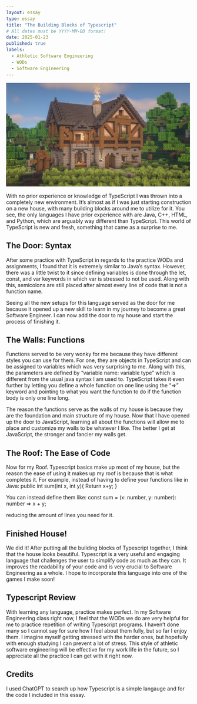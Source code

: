```yaml
---
layout: essay
type: essay
title: "The Building Blocks of Typescript"
# All dates must be YYYY-MM-DD format!
date: 2025-01-23
published: true
labels:
  - Athletic Software Engineering
  - WODs
  - Software Engineering
---
```


<img width="500px" class="rounded float-start pe-4" src="../img/maxresdefault.jpg">

With no prior experience or knowledge of TypeScript I was thrown into a completely new environment. It’s almost as if I was just starting construction on a new house, with many building blocks around me to utilize for it. You see, the only languages I have prior experience with are Java, C++, HTML, and Python, which are arguably way different than TypeScript. This world of TypeScript is new and fresh, something that came as a surprise to me. 

## The Door: Syntax

After some practice with TypeScript in regards to the practice WODs and assignments, I found that it is extremely similar to Java’s syntax. However, there was a little twist to it since defining variables is done through the let, const, and var keywords in which var is stressed to not be used. Along with this, semicolons are still placed after almost every line of code that is not a function name. 

Seeing all the new setups for this language served as the door for me because it opened up a new skill to learn in my journey to become a great Software Engineer. I can now add the door to my house and start the process of finishing it. 

## The Walls: Functions

Functions served to be very wonky for me because they have different styles you can use for them. For one, they are objects in TypeScript and can be assigned to variables which was very surprising to me. Along with this, the parameters are defined by “variable name: variable type” which is different from the usual java syntax I am used to. TypeScript takes it even further by letting you define a whole function on one line using the “=>” keyword and pointing to what you want the function to do if the function body is only one line long.

The reason the functions serve as the walls of my house is because they are the foundation and main structure of my house. Now that I have opened up the door to JavaScript, learning all about the functions will allow me to place and customize my walls to be whatever I like. The better I get at JavaScript, the stronger and fancier my walls get. 

## The Roof: The Ease of Code

Now for my Roof. Typescript basics make up most of my house, but the reason the ease of using it makes up my roof is because that is what completes it. For example, instead of having to define your functions like in Java:
public int sum(int x, int y){
	Return x+y;
}

You can instead define them like:
	const sum = (x: number, y: number): number => x + y;

reducing the amount of lines you need for it.

## Finished House!

We did it! After putting all the building blocks of Typescript together, I think that the house looks beautiful. Typescript is a very useful and engaging language that challenges the user to simplify code as much as they can. It improves the readability of your code and is very crucial to Software Engineering as a whole. I hope to incorporate this language into one of the games I make soon!

## Typescript Review

With learning any language, practice makes perfect. In my Software Engineering class right now, I feel that the WODs we do are very helpful for me to practice repetition of writing Typescript programs. I haven’t done many so I cannot say for sure how I feel about them fully, but so far I enjoy them. I imagine myself getting stressed with the harder ones, but hopefully with enough studying I can prevent a lot of stress. This style of athletic software engineering will be effective for my work life in the future, so I appreciate all the practice I can get with it right now.

## Credits

I used ChatGPT to search up how Typescript is a simple langauge and for the code I included in this essay.
